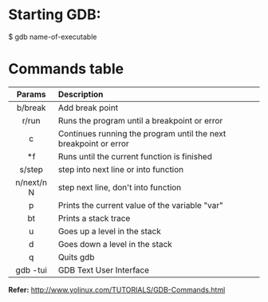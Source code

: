 # Starting GDB:

  $ gdb name-of-executable
  
# Commands table

| Params | Description |
|:------:| :-----------|
| b/break    | Add break point |
| r/run      | Runs the program until a breakpoint or error |
| c          | Continues running the program until the next breakpoint or error |
| *f         | Runs until the current function is finished |
| s/step     | step into next line or into function |
| n/next/n N | step next line, don't into function |
| p | Prints the current value of the variable "var" |
| bt | Prints a stack trace |
| u | Goes up a level in the stack |
| d | Goes down a level in the stack |
| q | Quits gdb |
| gdb -tui | GDB Text User Interface |

**Refer:** http://www.yolinux.com/TUTORIALS/GDB-Commands.html
